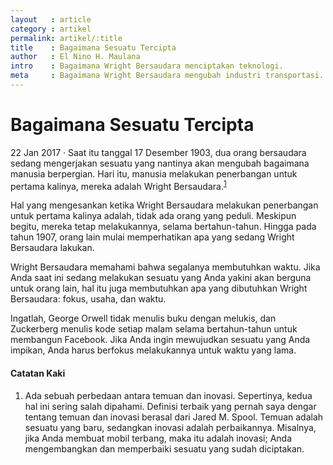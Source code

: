 ```yaml
---
layout   : article
category : artikel
permalink: artikel/:title
title    : Bagaimana Sesuatu Tercipta
author   : El Nino H. Maulana
intro    : Bagaimana Wright Bersaudara menciptakan teknologi.
meta     : Bagaimana Wright Bersaudara mengubah industri transportasi.
---
```


# Bagaimana Sesuatu Tercipta

<p><date class="site-post__info">22 Jan 2017 &middot; </date>Saat itu tanggal 17 Desember 1903, dua orang bersaudara sedang mengerjakan sesuatu yang nantinya akan mengubah bagaimana manusia berpergian. Hari itu, manusia melakukan penerbangan untuk pertama kalinya, mereka adalah Wright Bersaudara.<sup><a href="#footnotes" title="Catatan Nr.1">1</a></sup></p>

Hal yang mengesankan ketika Wright Bersaudara melakukan penerbangan untuk pertama kalinya adalah, tidak ada orang yang peduli. Meskipun begitu, mereka tetap melakukannya, selama bertahun-tahun. Hingga pada tahun 1907, orang lain mulai memperhatikan apa yang sedang Wright Bersaudara lakukan.

Wright Bersaudara memahami bahwa segalanya membutuhkan waktu. Jika Anda saat ini sedang melakukan sesuatu yang Anda yakini akan berguna untuk orang lain, hal itu juga membutuhkan apa yang dibutuhkan Wright Bersaudara: fokus, usaha, dan waktu.

Ingatlah, George Orwell tidak menulis buku dengan melukis, dan Zuckerberg menulis kode setiap malam selama bertahun-tahun untuk membangun Facebook. Jika Anda ingin mewujudkan sesuatu yang Anda impikan, Anda harus berfokus melakukannya untuk waktu yang lama.

#### Catatan Kaki

<ol id="footnotes">
    <li>Ada sebuah perbedaan antara temuan dan inovasi. Sepertinya, kedua hal ini sering salah dipahami. Definisi terbaik yang pernah saya dengar tentang temuan dan inovasi berasal dari Jared M. Spool. Temuan adalah sesuatu yang baru, sedangkan inovasi adalah perbaikannya. Misalnya, jika Anda membuat mobil terbang, maka itu adalah inovasi; Anda mengembangkan dan memperbaiki sesuatu yang sudah diciptakan.</li>
</ol>